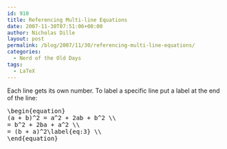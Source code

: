 ```yaml
---
id: 910
title: Referencing Multi-line Equations
date: 2007-11-30T07:51:06+00:00
author: Nicholas Dille
layout: post
permalink: /blog/2007/11/30/referencing-multi-line-equations/
categories:
  - Nerd of the Old Days
tags:
  - LaTeX
---
```

<div id="content">
  <p>
    Each line gets its own number. To label a specific line put a label at the end of the line:
  </p>
  
  <p>
    <!--more-->
  </p>
  
  <pre class="listing">\begin{equation}
(a + b)^2 = a^2 + 2ab + b^2 \\
= b^2 + 2ba + a^2 \\
= (b + a)^2\label{eq:3} \\
\end{equation}</pre>
</div>
